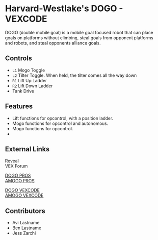# Harvard-Westlake's DOGO - VEXCODE
  
DOGO (double mobile goal) is a mobile goal focused robot that can place goals on platforms without climbing, steal goals from opponent platforms and robots, and steal opponents alliance goals. 

## Controls
- `L1` Mogo Toggle
- `L2` Tilter Toggle.  When held, the tilter comes all the way down
- `R1` Lift Up Ladder
- `R2` Lift Down Ladder
- Tank Drive

## Features
 - Lift functions for opcontrol, with a position ladder.
 - Mogo functions for opcontrol and autonomous.
 - Mogo functions for opcontrol.
 - 
## External Links

Reveal  
VEX Forum  

[DOGO PROS](https://github.com/Unionjackjz1/HW-DOGO-PROS/)  
[AMOGO PROS](https://github.com/Unionjackjz1/HW-AMOGO-PROS/) 

[DOGO VEXCODE](https://github.com/Unionjackjz1/HW-DOGO-VEXCODE/)    
[AMOGO VEXCODE](https://github.com/Unionjackjz1/HW-AMOGO-VEXCODE/)  

## Contributors
- Avi Lastname
- Ben Lastname
- Jess Zarchi
